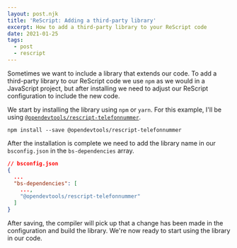 ```yaml
---
layout: post.njk
title: 'ReScript: Adding a third-party library'
excerpt: How to add a third-party library to your ReScript code
date: 2021-01-25
tags:
  - post
  - rescript
---
```


Sometimes we want to include a library that extends our code. To add a
third-party library to our ReScript code we use `npm` as we would in a JavaScript project, but after installing we need to adjust our ReScript configuration to include the new code.

We start by installing the library using `npm` or `yarn`. For this example, I'll be using
[`@opendevtools/rescript-telefonnummer`](https://github.com/opendevtools/rescript-telefonnummer).

```shell
npm install --save @opendevtools/rescript-telefonnummer
```

After the installation is complete we need to add the library name in our
`bsconfig.json` in the `bs-dependencies` array.

```json
// bsconfig.json
{
  ...
  "bs-dependencies": [
    ...,
    "@opendevtools/rescript-telefonnummer"
  ]
}
```

After saving, the compiler will pick up that a change has been made in the
configuration and build the library. We're now ready to start using the library
in our code.
